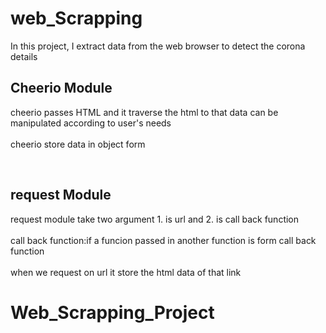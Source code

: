 # web_Scrapping
In this project, I extract data from the web browser to detect the corona details

<strong><h2>Cheerio Module</h2></strong>
cheerio passes HTML and it traverse the html to that data can be manipulated according to user's needs
<br><br> cheerio store data in object form
  
<br> <strong><h2>request Module</h2></strong>
request module take two argument 1. is url and 2. is call back function
<br><br> call back function:if a funcion passed in another function is form call back function
<br><br> when we request on url it store the html data of that link
  
  <strong><h1>Web_Scrapping_Project</h1></strong>
